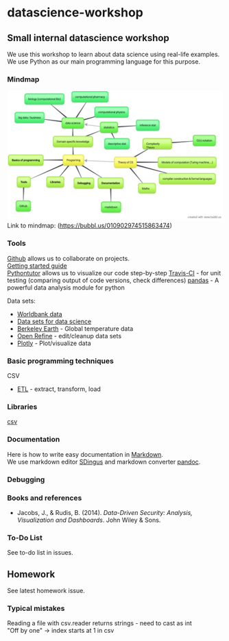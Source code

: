 # datascience-workshop

## Small internal datascience workshop

We use this workshop to learn about data science using real-life examples.  
We use Python as our main programming language for this purpose.  

### Mindmap

![mindmap](https://github.com/OreoCassowary/datascience-workshop/blob/master/datascience-workshop-Mind-Map.jpg "Mindmap to structure our project")  
Link to mindmap: (https://bubbl.us/010902974515863474)  

### Tools

[Github](https://github.com/) allows us to collaborate on projects.  
[Getting started guide](https://guides.github.com/activities/hello-world/)  
[Pythontutor](http://pythontutor.com/) allows us to visualize our code step-by-step
[Travis-CI](https://travis-ci.org/getting_started) - for unit testing (comparing output of code versions, check differences)
[pandas](http://pandas.pydata.org/) - A powerful data analysis module for python

Data sets:
- [Worldbank data](data.worldbank.org)
- [Data sets for data science](https://www.dataquest.io/blog/free-datasets-for-projects/)
- [Berkeley Earth](http://berkeleyearth.org/data/) - Global temperature data
- [Open Refine](http://openrefine.org/) - edit/cleanup data sets
- [Plotly](https://plot.ly) - Plot/visualize data


### Basic programming techniques

CSV 
- [ETL](https://en.wikipedia.org/wiki/Extract,_transform,_load) - extract, transform, load

### Libraries

[csv](https://docs.python.org/3/library/csv.html)  

### Documentation

Here is how to write easy documentation in [Markdown](https://daringfireball.net/projects/markdown).  
We use markdown editor [SDingus](https://daringfireball.net/projects/markdown/dingus) and markdown converter [pandoc](http://pandoc.org/).  

### Debugging


### Books and references

- Jacobs, J., & Rudis, B. (2014). *Data-Driven Security: Analysis, Visualization and Dashboards*. John Wiley & Sons.

### To-Do List

See to-do list in issues.

## Homework 

See latest homework issue.

### Typical mistakes

Reading a file with csv.reader returns strings - need to cast as int  
"Off by one" -> index starts at 1 in csv
